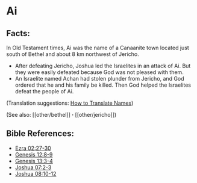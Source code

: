 # Ai #

## Facts: ##

In Old Testament times, Ai was the name of a Canaanite town located just south of Bethel and about 8 km northwest of Jericho.

* After defeating Jericho, Joshua led the Israelites in an attack of Ai. But they were easily defeated because God was not pleased with them.
* An Israelite named Achan had stolen plunder from Jericho, and God ordered that he and his family be killed. Then God helped the Israelites defeat the people of Ai.

(Translation suggestions: [How to Translate Names](en/ta-vol1/translate/man/translate-names))

(See also: [[other/bethel]] **·** [[other/jericho]])

## Bible References: ##

* [Ezra 02:27-30](en/tn/ezr/help/02/27)
* [Genesis 12:8-9](en/tn/gen/help/12/08)
* [Genesis 13:3-4](en/tn/gen/help/13/03)
* [Joshua 07:2-3](en/tn/jos/help/07/02)
* [Joshua 08:10-12](en/tn/jos/help/08/10)